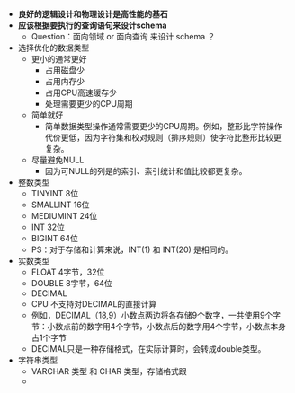 - **良好的逻辑设计和物理设计是高性能的基石**
- **应该根据要执行的查询语句来设计schema**
	- Question：面向领域 or 面向查询 来设计 schema ？
- 选择优化的数据类型
	- 更小的通常更好
		- 占用磁盘少
		- 占用内存少
		- 占用CPU高速缓存少
		- 处理需要更少的CPU周期
	- 简单就好
		- 简单数据类型操作通常需要更少的CPU周期。例如，整形比字符操作代价更低，因为字符集和校对规则（排序规则）使字符比整形比较更复杂。
	- 尽量避免NULL
		- 因为可NULL的列是的索引、索引统计和值比较都更复杂。
- 整数类型
	- TINYINT 8位
	- SMALLINT 16位
	- MEDIUMINT 24位
	- INT 32位
	- BIGINT 64位
	- PS：对于存储和计算来说，INT(1) 和 INT(20) 是相同的。
- 实数类型
	- FLOAT 4字节，32位
	- DOUBLE 8字节，64位
	- DECIMAL
	- CPU 不支持对DECIMAL的直接计算
	- 例如，DECIMAL（18,9）小数点两边将各存储9个数字，一共使用9个字节：小数点前的数字用4个字节，小数点后的数字用4个字节，小数点本身占1个字节
	- DECIMAL只是一种存储格式，在实际计算时，会转成double类型。
- 字符串类型
	- VARCHAR 类型 和 CHAR 类型，存储格式跟
	-